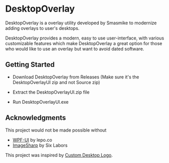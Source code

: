 # DesktopOverlay

DesktopOverlay is a overlay utility developed by Smasmike to modernize adding overlays to user's desktops. 

DesktopOverlay provides a modern, easy to use user-interface, with various customizable features which make DesktopOverlay a great option for those who would like to use an overlay but want to avoid dated software.

## Getting Started

* Download DesktopOverlay from Releases (Make sure it's the DesktopOverlayUI zip and not Source zip)

* Extract the DesktopOverlayUI.zip file

* Run DesktopOverlayUI.exe

## Acknowledgments

This project would not be made possible without
* [WPF-UI](https://wpfui.lepo.co) by lepo.co
* [ImageSharp](https://github.com/SixLabors/ImageSharp) by Six Labors

This project was inspired by [Custom Desktop Logo](http://customdesktoplogo.wikidot.com/download).


